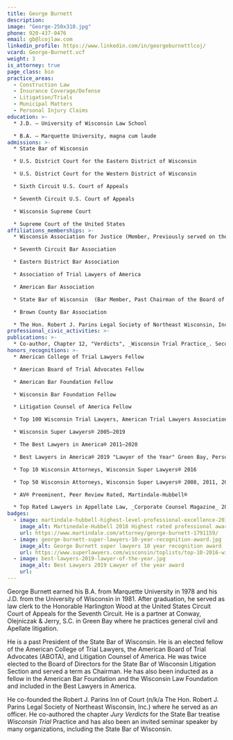 ```yaml
---
title: George Burnett
description:
image: "George-250x310.jpg"
phone: 920-437-0476
email: gb@lcojlaw.com
linkedin_profile: https://www.linkedin.com/in/georgeburnettlcoj/
vcard: George-Burnett.vcf
weight: 3
is_attorney: true
page_class: bio
practice_areas:
  - Construction Law
  - Insurance Coverage/Defense
  - Litigation/Trials
  - Municipal Matters
  - Personal Injury Claims
education: >-
  * J.D. – University of Wisconsin Law School

  * B.A. – Marquette University, magna cum laude
admissions: >-
  * State Bar of Wisconsin

  * U.S. District Court for the Eastern District of Wisconsin

  * U.S. District Court for the Western District of Wisconsin

  * Sixth Circuit U.S. Court of Appeals

  * Seventh Circuit U.S. Court of Appeals

  * Wisconsin Supreme Court

  * Supreme Court of the United States
affiliations_memberships: >-
  * Wisconsin Association for Justice (Member, Previously served on the Executive Committee & Board of Directors)

  * Seventh Circuit Bar Association

  * Eastern District Bar Association

  * Association of Trial Lawyers of America

  * American Bar Association

  * State Bar of Wisconsin  (Bar Member, Past Chairman of the Board of Directors, Litigation Section & Past President)

  * Brown County Bar Association

  * The Hon. Robert J. Parins Legal Society of Northeast Wisconsin, Inc. (Previous Officer)
professional_civic_activities: >-
publications: >-
  * Co-author, Chapter 12, "Verdicts", _Wisconsin Trial Practice_. Second Edition. State Bar of Wisconsin
honors_recognitions: >-
  * American College of Trial Lawyers Fellow

  * American Board of Trial Advocates Fellow

  * American Bar Foundation Fellow

  * Wisconsin Bar Foundation Fellow

  * Litigation Counsel of America Fellow

  * Top 100 Wisconsin Trial Lawyers, American Trial Lawyers Association

  * Wisconsin Super Lawyers® 2005–2019

  * The Best Lawyers in America® 2011–2020

  * Best Lawyers in America® 2019 "Lawyer of the Year" Green Bay, Personal Injury Litigation - Plaintiffs

  * Top 10 Wisconsin Attorneys, Wisconsin Super Lawyers® 2016

  * Top 50 Wisconsin Attorneys, Wisconsin Super Lawyers® 2008, 2011, 2013, 2014, 2015, 2017 

  * AV® Preeminent, Peer Review Rated, Martindale-Hubbell®

  * Top Rated Lawyers in Appellate Law, _Corporate Counsel Magazine_ 2012, 2013
badges:
  - image: martindale-hubbell-highest-level-professional-excellence-2018.jpg
    image_alt: Martinedale-Hubbell 2018 Highest rated professional award
    url: https://www.martindale.com/attorney/george-burnett-1791159/
  - image: george-burnett-super-lawyers-10-year-recognition-award.jpg
    image_alt: George Burnett super lawyers 10 year recognition award
    url: https://www.superlawyers.com/wisconsin/toplists/top-10-2016-wisconsin-super-lawyers/73eae46e2ba0a8705e9c75ca5720f3b5
  - image: best-lawyers-2019-lawyer-of-the-year.jpg
    image_alt: Best Lawyers 2019 Lawyer of the year award
    url:
---
```


George Burnett earned his B.A. from Marquette University in 1978 and his J.D. from the University of Wisconsin in 1981. After graduation, he served as law clerk to the Honorable Harlington Wood at the United States Circuit Court of Appeals for the Seventh Circuit. He is a partner at Conway, Olejniczak & Jerry, S.C. in Green Bay where he practices general civil and Apellate litigation.

He is a past President of the State Bar of Wisconsin. He is an elected fellow of the American College of Trial Lawyers, the American Board of Trial Advocates (ABOTA), and Litigation Counsel of America. He was twice elected to the Board of Directors for the State Bar of Wisconsin Litigation Section and served a term as Chairman. He has also been inducted as a fellow in the American Bar Foundation and the Wisconsin Law Foundation and included in the Best Lawyers in America.

He co-founded the Robert J. Parins Inn of Court (n/k/a The Hon. Robert J. Parins Legal Society of Northeast Wisconsin, Inc.) where he served as an officer. He co-authored the chapter _Jury Verdicts_ for the State Bar treatise _Wisconsin Trial_ Practice and has also been an invited seminar speaker by many organizations, including the State Bar of Wisconsin.
